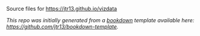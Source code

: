 Source files for https://jtr13.github.io/vizdata

*This repo was initially generated from a [bookdown](https://bookdown.org/yihui/bookdown) template available here: https://github.com/jtr13/bookdown-template.*


